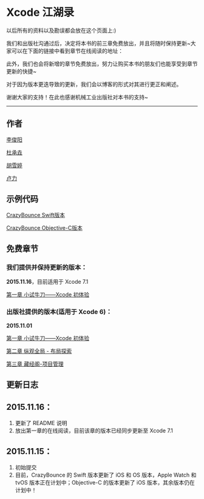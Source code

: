 # Xcode 江湖录

以后所有的资料以及勘误都会放在这个页面上:)

我们和出版社沟通过后，决定将本书的前三章免费放出，并且将随时保持更新~大家可以在下面的链接中看到章节在线阅读的地址：

此外，我们也会将新增的章节免费放出，努力让购买本书的朋友们也能享受到章节更新的快捷~

对于因为版本更迭导致的更新，我们会以博客的形式对其进行更正和阐述。

谢谢大家的支持！在此也感谢机械工业出版社对本书的支持~

--------

## 作者

[李俊阳](http://www.jianshu.com/users/ef1058d2d851/latest_articles)

[杜承垚](http://S1NH.com)

[胡雪婷](http://weibo.com/hanseyh?from=feed&loc=at&nick=H-ansey)

[卢力](http://weibo.com/u/2792429717)

## 示例代码

[CrazyBounce Swift版本](https://github.com/SemperIdem/CrazyBounce-Swift)

[CrazyBounce Objective-C版本](https://github.com/SemperIdem/CrazyBounce-OC)

## 免费章节

### 我们提供并保持更新的版本：

**2015.11.16**，目前适用于 Xcode 7.1

[第一章 小试牛刀——Xcode 初体验](https://xcode-jianghu.gitbooks.io/xcode-jianghu/content/.Xcode江湖录/第一卷%20初入江湖%20——%20基础篇/第一章%20小试牛刀-Xcode初体验/Chapter1.html)

### 出版社提供的版本(适用于 Xcode 6)：

**2015.11.01**

[第一章 小试牛刀——Xcode 初体验](http://images.china-pub.com/ebook4885001-4890000/4886856/ch01.pdf)

[第二章 纵观全局 - 布局探索](http://images.china-pub.com/ebook4885001-4890000/4886856/ch02.pdf)

[第三章 藏经阁-项目管理](http://images.china-pub.com/ebook4885001-4890000/4886856/ch03.pdf)

## 更新日志

**2015.11.16**：
----
1. 更新了 README 说明
2. 放出第一章的在线阅读，目前该章的版本已经同步更新至 Xcode 7.1

**2015.11.15**：
-----
1. 初始提交
2. 目前，CrazyBounce 的 Swift 版本更新了 iOS 和 OS 版本，Apple Watch 和 tvOS 版本正在计划中；Objective-C 的版本更新了 iOS 版本，其余版本仍在计划中！
